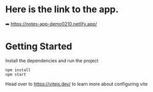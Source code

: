  # Here is the link to the app.
 
  ➡️  https://notes-app-demo0210.netlify.app/

   
# Getting Started

Install the dependencies and run the project

```
npm install
npm start
```

Head over to https://vitejs.dev/ to learn more about configuring vite
